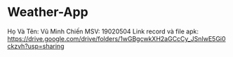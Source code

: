 # Weather-App

Họ Và Tên: Vũ Minh Chiến
MSV: 19020504
Link record và file apk: https://drive.google.com/drive/folders/1wGBgcwkXH2aGCcCy_JSnIwE5Gi0ckzvh?usp=sharing


